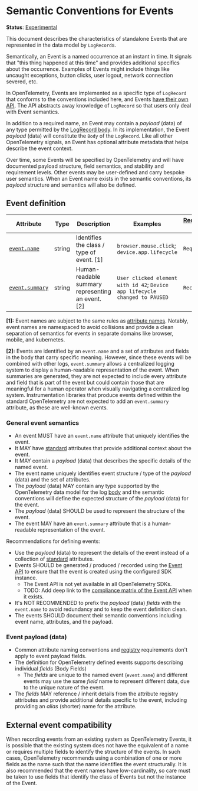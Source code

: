 <!--- Hugo front matter used to generate the website version of this page:
linkTitle: Events
aliases: [docs/specs/semconv/general/events-general]
--->

# Semantic Conventions for Events

**Status**: [Experimental][DocumentStatus]

This document describes the characteristics of standalone Events that are represented
in the data model by `LogRecord`s.

Semantically, an Event is a named occurrence at an instant in time. It signals that
"this thing happened at this time" and provides additional specifics about the occurrence.
Examples of Events might include things like uncaught exceptions, button clicks, user logout,
network connection severed, etc.

In OpenTelemetry, Events are implemented as a specific type of `LogRecord` that conforms to
the conventions included here, and Events
[have their own API](https://github.com/open-telemetry/opentelemetry-specification/blob/main/specification/logs/event-api.md).
The API abstracts away knowledge of `LogRecord` so that users only deal with Event
semantics.

In addition to a required name, an Event may contain a _payload_ (data) of any type permitted
by the [LogRecord body](https://github.com/open-telemetry/opentelemetry-specification/blob/main/specification/logs/data-model.md#field-body).
In its implementation, the Event _payload_ (data) will constitute the `Body` of the `LogRecord`.
Like all other OpenTelemetry signals, an Event has optional attribute metadata that helps describe
the event context.

Over time, some Events will be specified by OpenTelemetry and will have documented payload structure,
field semantics, and stability and requirement levels. Other events may be user-defined and carry
bespoke user semantics. When an Event name exists in the semantic conventions, its _payload_
structure and semantics will also be defined.

## Event definition

<!-- semconv event -->
<!-- NOTE: THIS TEXT IS AUTOGENERATED. DO NOT EDIT BY HAND. -->
<!-- see templates/registry/markdown/snippet.md.j2 -->
<!-- prettier-ignore-start -->
<!-- markdownlint-capture -->
<!-- markdownlint-disable -->

| Attribute  | Type | Description  | Examples  | [Requirement Level](https://opentelemetry.io/docs/specs/semconv/general/attribute-requirement-level/) | Stability |
|---|---|---|---|---|---|
| [`event.name`](/docs/attributes-registry/event.md) | string | Identifies the class / type of event. [1] | `browser.mouse.click`; `device.app.lifecycle` | `Required` | ![Experimental](https://img.shields.io/badge/-experimental-blue) |
| [`event.summary`](/docs/attributes-registry/event.md) | string | Human-readable summary representing an event. [2] | `User clicked element with id 42`; `Device app lifecycle changed to PAUSED` | `Recommended` | ![Experimental](https://img.shields.io/badge/-experimental-blue) |

**[1]:** Event names are subject to the same rules as [attribute names](/docs/general/attribute-naming.md). Notably, event names are namespaced to avoid collisions and provide a clean separation of semantics for events in separate domains like browser, mobile, and kubernetes.

**[2]:** Events are identified by an `event.name` and a set of attributes and fields in the body that carry specific meaning. However, since these events will be combined with other logs, `event.summary` allows a centralized logging system to display a human-readable representation of the event.
When summaries are generated, they are not expected to include every attribute and field that is part of the event but could contain those that are meaningful for a human operator when visually navigating a centralized log system. Instrumentation libraries that produce events defined within the standard OpenTelemetry are not expected to add an `event.summary` attribute, as these are well-known events.




<!-- markdownlint-restore -->
<!-- prettier-ignore-end -->
<!-- END AUTOGENERATED TEXT -->
<!-- endsemconv -->

### General event semantics

* An event MUST have an `event.name` attribute that uniquely identifies the event.
* It MAY have [standard](https://github.com/open-telemetry/opentelemetry-specification/tree/v1.33.0/specification/common#attribute)
  attributes that provide additional context about the event.
* It MAY contain a _payload_ (data) that describes the specific details of the
  named event.
* The event name uniquely identifies event structure / type of the _payload_ (data)
  and the set of attributes.
* The _payload_ (data) MAY contain any type supported by the OpenTelemetry data
  model for the log [body](https://github.com/open-telemetry/opentelemetry-specification/blob/main/specification/logs/data-model.md#field-body)
  and the semantic conventions will define the expected structure of the _payload_
  (data) for the event.
* The _payload_ (data) SHOULD be used to represent the structure of the event.
* The event MAY have an `event.summary` attribute that is a human-readable
  representation of the event.

Recommendations for defining events:

* Use the _payload_ (data) to represent the details of the event instead of a
  collection of [standard](https://github.com/open-telemetry/opentelemetry-specification/tree/v1.33.0/specification/common#attribute)
  attributes.
* Events SHOULD be generated / produced / recorded using the
    [Event API](https://github.com/open-telemetry/opentelemetry-specification/blob/main/specification/logs/event-api.md)
    to ensure that the event is created using the configured SDK instance.
  * The Event API is not yet available in all OpenTelemetry SDKs.
  * TODO: Add deep link to the [compliance matrix of the Event API](https://github.com/open-telemetry/opentelemetry-specification/blob/main/spec-compliance-matrix.md)
    when it exists.
* It's NOT RECOMMENDED to prefix the _payload_ (data) _fields_ with the `event.name` to
  avoid redundancy and to keep the event definition clean.
* The events SHOULD document their semantic conventions including event name,
  attributes, and the payload.

### Event payload (data)

* Common attribute naming conventions and [registry](../attributes-registry/README.md)
  requirements don't apply to event payload fields.
* The definition for OpenTelemetry defined events supports describing
  individual _fields_ (Body Fields)
  * The _fields_ are unique to the named event (`event.name`) and different events
    may use the same _field_ name to represent different data, due to the unique
    nature of the event.
* The _fields_ MAY reference / inherit details from the attribute registry
  attributes and provide additional details specific to the event, including
  providing an _alias_ (shorter) name for the attribute.

## External event compatibility

When recording events from an existing system as OpenTelemetry Events, it is
possible that the existing system does not have the equivalent of a name or
requires multiple fields to identify the structure of the events. In such cases,
OpenTelemetry recommends using a combination of one or more fields as the name
such that the name identifies the event structurally. It is also recommended that
the event names have low-cardinality, so care must be taken to use fields
that identify the class of Events but not the instance of the Event.

[DocumentStatus]: https://opentelemetry.io/docs/specs/otel/document-status
